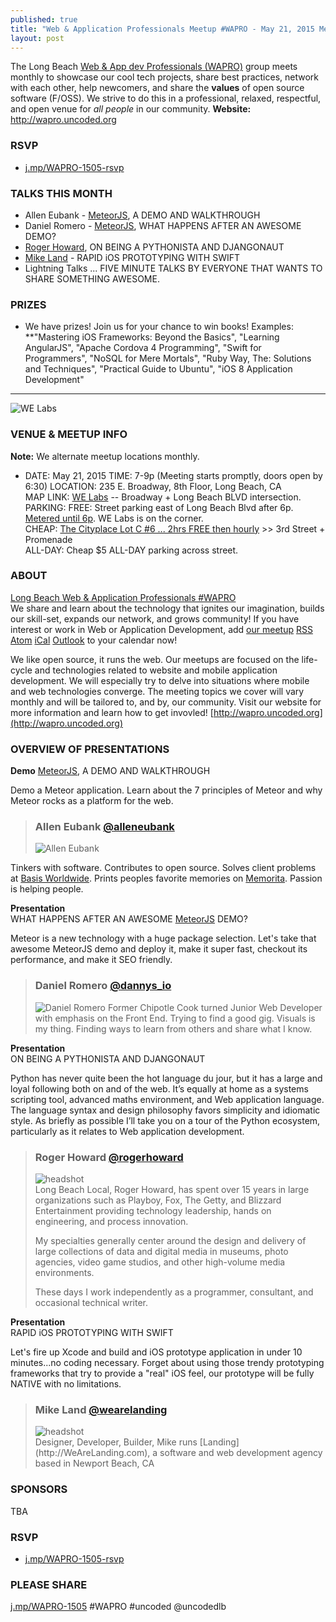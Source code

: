```yaml
---
published: true
title: "Web & Application Professionals Meetup #WAPRO - May 21, 2015 Meetup"
layout: post
---
```


The Long Beach [Web & App dev Professionals (WAPRO)](http://wapro.uncoded.org) group meets monthly to showcase our cool tech projects, share best practices, network with each other, help newcomers, and share the **values** of open source software (F/OSS).  We strive to do this in a professional, relaxed, respectful, and open venue for _all people_ in our community.  **Website:** http://wapro.uncoded.org

### RSVP

- [j.mp/WAPRO-1505-rsvp](http://j.mp/WAPRO-1505-rsvp)

### TALKS THIS MONTH  
- Allen Eubank - [MeteorJS](https://twitter.com/alleneubank), A DEMO AND WALKTHROUGH
- Daniel Romero - [MeteorJS](hhttps://twitter.com/Dannys_IO), WHAT HAPPENS AFTER AN AWESOME DEMO?
- [Roger Howard](https://twitter.com/rogerhoward), ON BEING A PYTHONISTA AND DJANGONAUT
- [Mike Land](https://twitter.com/wearelanding) - RAPID iOS PROTOTYPING WITH SWIFT
- Lightning Talks ... FIVE MINUTE TALKS BY EVERYONE THAT WANTS TO SHARE SOMETHING AWESOME.  

### PRIZES

- We have prizes!  Join us for your chance to win books!  Examples: **"Mastering iOS Frameworks: Beyond the Basics", "Learning AngularJS", "Apache Cordova 4 Programming", "Swift for Programmers", "NoSQL for Mere Mortals", "Ruby Way, The: Solutions and Techniques", "Practical Guide to Ubuntu", "iOS 8 Application Development"



--------

![WE Labs](http://i.imgur.com/vpr167t.jpg?delhash=xBpk70Sgvmr8ZCF)


### VENUE & MEETUP INFO  
**Note:** We alternate meetup locations monthly.  
- DATE:  May 21, 2015
TIME: 7-9p  (Meeting starts promptly, doors open by 6:30)
LOCATION:  235 E. Broadway, 8th Floor, Long Beach, CA  
MAP LINK: [WE Labs](http://www.welabs.us/contact) -- Broadway + Long Beach BLVD intersection.  
PARKING:
FREE: Street parking east of Long Beach Blvd after 6p.  [Metered until 6p](http://www.downtownlongbeach.org/parking).  WE Labs is on the corner.  
CHEAP: [The Cityplace Lot C #6 ... 2hrs FREE then hourly](https://www.google.com/maps/d/viewer?mid=z-je1exzTCd4.koH8EDyrfmPg&msa=0&ie=UTF8&t=m&ll=33.76923,-118.189459&spn=0.01427,0.038581&z=15&source=embed) >> 3rd Street + Promenade  
ALL-DAY: Cheap $5 ALL-DAY parking across street.  




### ABOUT  
[Long Beach Web & Application Professionals #WAPRO](http://wapro.uncoded.org)  
We share and learn about the technology that ignites our imagination, builds our skill-set, expands our network, and grows community!  If you have interest or work in Web or Application Development, add [our meetup](http://www.meetup.com/uncoded/events/) [RSS](http://www.meetup.com/uncoded/events/rss/) [Atom](http://www.meetup.com/uncoded/events/atom/) [iCal](webcal://www.meetup.com/uncoded/events/ical/) [Outlook](http://www.meetup.com/uncoded/events/ical/) to your calendar now!

We like open source, it runs the web.  Our meetups are focused on the life-cycle and technologies related to website and mobile application development.  We will especially try to delve into situations where mobile and web technologies converge.  The meeting topics we cover will vary monthly and will be tailored to, and by, our community.  Visit our website for more information and learn how to get invovled!  [http://wapro.uncoded.org](http://wapro.uncoded.org)

### OVERVIEW OF PRESENTATIONS

**Demo**
[MeteorJS](http://meteor.com), A DEMO AND WALKTHROUGH  

Demo a Meteor application. Learn about the 7 principles of Meteor and why Meteor rocks as a platform for the web.

> ### Allen Eubank [@alleneubank](http://twitter.com/alleneubank)  
> <img src="{{ site.baseurl }}/images/people/allen-eubank.jpg" alt="Allen Eubank" class="headshot">
Tinkers with software. Contributes to open source. Solves client problems at [Basis Worldwide](http://basisworldwide.com). Prints peoples favorite memories on [Memorita](http://memorita.com). Passion is helping people.  

**Presentation**  
WHAT HAPPENS AFTER AN AWESOME [MeteorJS](http://meteor.com) DEMO?  

Meteor is a new technology with a huge package selection. Let's take that awesome MeteorJS demo and deploy it, make it super fast, checkout its performance, and make it SEO friendly.

> ### Daniel Romero [@dannys_io](TWITTER)  
> <img src="{{ site.baseurl }}/images/people/Danny-Romero.jpg" alt="Daniel Romero" class="headshot">
> Former Chipotle Cook turned Junior Web Developer with emphasis on the Front End. Trying to find a good gig. Visuals is my thing. Finding ways to learn from others and share what I know.  

**Presentation**  
ON BEING A PYTHONISTA AND DJANGONAUT  

Python has never quite been the hot language du jour, but it has a large and loyal following both on and of the web. It’s equally at home as a systems scripting tool, advanced maths environment, and Web application language. The language syntax and design philosophy favors simplicity and idiomatic style. As briefly as possible I’ll take you on a tour of the Python ecosystem, particularly as it relates to Web application development.

> ### Roger Howard [@rogerhoward](http://twitter.com/rogerhoward)
> <div class="headshot"><img src="{{ site.baseurl }}/images/people/roger-howard.jpg" alt="headshot"></div>
> Long Beach Local, Roger Howard, has spent over 15 years in large organizations such as Playboy, Fox, The Getty, and Blizzard Entertainment providing technology leadership, hands on engineering, and process innovation.
>
> My specialties generally center around the design and delivery of large collections of data and digital media in museums, photo agencies, video game studios, and other high-volume media environments.
>
> These days I work independently as a programmer, consultant, and occasional technical writer.

**Presentation**  
RAPID iOS PROTOTYPING WITH SWIFT

Let's fire up Xcode and build and iOS prototype application in under 10 minutes...no coding necessary. Forget about using those trendy prototyping frameworks that try to provide a "real" iOS feel, our prototype will be fully NATIVE with no limitations.

> ### Mike Land [@wearelanding](https://twitter.com/wearelanding)
> <div class="headshot"><img src="{{ site.baseurl }}/images/people/cat.jpg" alt="headshot"></div>
> Designer, Developer, Builder, Mike runs [Landing](http://WeAreLanding.com), a software and web development agency based in Newport Beach, CA


### SPONSORS  

TBA

### RSVP  

- [j.mp/WAPRO-1505-rsvp](http://j.mp/WAPRO-1505-rsvp)

### PLEASE SHARE  

[j.mp/WAPRO-1505](http://j.mp/WAPRO-1505)  #WAPRO #uncoded @uncodedlb
